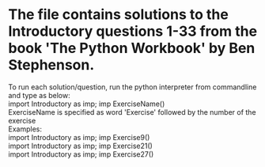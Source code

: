# The file contains solutions to the Introductory questions 1-33 from the book 'The Python Workbook' by Ben Stephenson.                                                        
To run each solution/question, run the python interpreter from commandline and type as below: <br /> 
import Introductory as imp; imp ExerciseName() <br /> 
ExerciseName is specified as word 'Exercise' followed by the number of the exercise <br /> 
Examples:  <br /> 
import Introductory as imp; imp Exercise9() <br /> 
import Introductory as imp; imp Exercise21() <br /> 
import Introductory as imp; imp Exercise27() <br /> 
